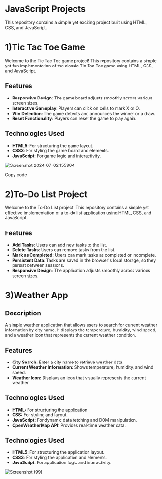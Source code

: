 # JavaScript Projects
 This repository contains a simple yet exciting project built using HTML, CSS, and JavaScript.
 
# 1)Tic Tac Toe Game

Welcome to the Tic Tac Toe game project! This repository contains a simple yet fun implementation of the classic Tic Tac Toe game using HTML, CSS, and JavaScript.

## Features

- **Responsive Design**: The game board adjusts smoothly across various screen sizes.
- **Interactive Gameplay**: Players can click on cells to mark X or O.
- **Win Detection**: The game detects and announces the winner or a draw.
- **Reset Functionality**: Players can reset the game to play again.

## Technologies Used

- **HTML5**: For structuring the game layout.
- **CSS3**: For styling the game board and elements.
- **JavaScript**: For game logic and interactivity.

![Screenshot 2024-07-02 155904](https://github.com/Ahmad-Murtaza2/JavaScript-Projects/assets/142945526/c9d319b5-22e8-447d-9cc7-d1636ab38b2b)


Copy code
# 2)To-Do List Project

Welcome to the To-Do List project! This repository contains a simple yet effective implementation of a to-do list application using HTML, CSS, and JavaScript.

## Features

- **Add Tasks**: Users can add new tasks to the list.
- **Delete Tasks**: Users can remove tasks from the list.
- **Mark as Completed**: Users can mark tasks as completed or incomplete.
- **Persistent Data**: Tasks are saved in the browser's local storage, so they persist between sessions.
- **Responsive Design**: The application adjusts smoothly across various screen sizes.

# 3)Weather App

## Description
A simple weather application that allows users to search for current weather information by city name. It displays the temperature, humidity, wind speed, and a weather icon that represents the current weather condition.

## Features
- **City Search:** Enter a city name to retrieve weather data.
- **Current Weather Information:** Shows temperature, humidity, and wind speed.
- **Weather Icon:** Displays an icon that visually represents the current weather.

## Technologies Used
- **HTML:** For structuring the application.
- **CSS:** For styling and layout.
- **JavaScript:** For dynamic data fetching and DOM manipulation.
- **OpenWeatherMap API:** Provides real-time weather data.

## Technologies Used

- **HTML5**: For structuring the application layout.
- **CSS3**: For styling the application and elements.
- **JavaScript**: For application logic and interactivity.

![Screenshot (99)](https://github.com/Ahmad-Murtaza2/JavaScript-Projects/assets/142945526/938c7d7c-4678-4f85-a7ff-674e00b0a9fe)
